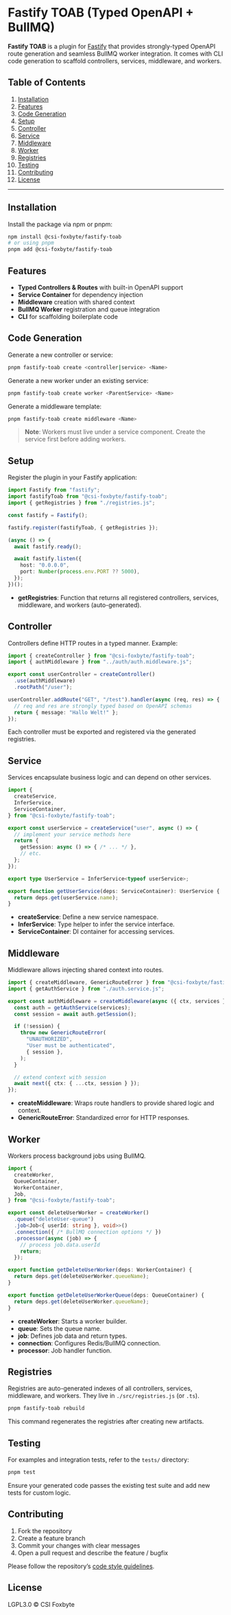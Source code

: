 # Fastify TOAB (Typed OpenAPI + BullMQ)

**Fastify TOAB** is a plugin for [Fastify](https://www.fastify.io/) that provides strongly-typed OpenAPI route generation and seamless BullMQ worker integration. It comes with CLI code generation to scaffold controllers, services, middleware, and workers.

## Table of Contents

1. [Installation](#installation)
2. [Features](#features)
3. [Code Generation](#code-generation)
4. [Setup](#setup)
5. [Controller](#controller)
6. [Service](#service)
7. [Middleware](#middleware)
8. [Worker](#worker)
9. [Registries](#registries)
10. [Testing](#testing)
11. [Contributing](#contributing)
12. [License](#license)

---

## Installation

Install the package via npm or pnpm:

```bash
npm install @csi-foxbyte/fastify-toab
# or using pnpm
pnpm add @csi-foxbyte/fastify-toab
```

## Features

* **Typed Controllers & Routes** with built-in OpenAPI support
* **Service Container** for dependency injection
* **Middleware** creation with shared context
* **BullMQ Worker** registration and queue integration
* **CLI** for scaffolding boilerplate code

## Code Generation

Generate a new controller or service:

```bash
pnpm fastify-toab create <controller|service> <Name>
```

Generate a new worker under an existing service:

```bash
pnpm fastify-toab create worker <ParentService> <Name>
```

Generate a middleware template:

```bash
pnpm fastify-toab create middleware <Name>
```

> **Note**: Workers must live under a service component. Create the service first before adding workers.

## Setup

Register the plugin in your Fastify application:

```ts
import Fastify from "fastify";
import fastifyToab from "@csi-foxbyte/fastify-toab";
import { getRegistries } from "./registries.js";

const fastify = Fastify();

fastify.register(fastifyToab, { getRegistries });

(async () => {
  await fastify.ready();

  await fastify.listen({
    host: "0.0.0.0",
    port: Number(process.env.PORT ?? 5000),
  });
})();
```

* **getRegistries**: Function that returns all registered controllers, services, middleware, and workers (auto-generated).

## Controller

Controllers define HTTP routes in a typed manner. Example:

```ts
import { createController } from "@csi-foxbyte/fastify-toab";
import { authMiddleware } from "../auth/auth.middleware.js";

export const userController = createController()
  .use(authMiddleware)
  .rootPath("/user");

userController.addRoute("GET", "/test").handler(async (req, res) => {
  // req and res are strongly typed based on OpenAPI schemas
  return { message: "Hallo Welt!" };
});
```

Each controller must be exported and registered via the generated registries.

## Service

Services encapsulate business logic and can depend on other services.

```ts
import {
  createService,
  InferService,
  ServiceContainer,
} from "@csi-foxbyte/fastify-toab";

export const userService = createService("user", async () => {
  // implement your service methods here
  return {
    getSession: async () => { /* ... */ },
    // etc.
  };
});

export type UserService = InferService<typeof userService>;

export function getUserService(deps: ServiceContainer): UserService {
  return deps.get(userService.name);
}
```

* **createService**: Define a new service namespace.
* **InferService**: Type helper to infer the service interface.
* **ServiceContainer**: DI container for accessing services.

## Middleware

Middleware allows injecting shared context into routes.

```ts
import { createMiddleware, GenericRouteError } from "@csi-foxbyte/fastify-toab";
import { getAuthService } from "./auth.service.js";

export const authMiddleware = createMiddleware(async ({ ctx, services }, next) => {
  const auth = getAuthService(services);
  const session = await auth.getSession();

  if (!session) {
    throw new GenericRouteError(
      "UNAUTHORIZED",
      "User must be authenticated",
      { session },
    );
  }

  // extend context with session
  await next({ ctx: { ...ctx, session } });
});
```

* **createMiddleware**: Wraps route handlers to provide shared logic and context.
* **GenericRouteError**: Standardized error for HTTP responses.

## Worker

Workers process background jobs using BullMQ.

```ts
import {
  createWorker,
  QueueContainer,
  WorkerContainer,
  Job,
} from "@csi-foxbyte/fastify-toab";

export const deleteUserWorker = createWorker()
  .queue("deleteUser-queue")
  .job<Job<{ userId: string }, void>>()
  .connection({ /* BullMQ connection options */ })
  .processor(async (job) => {
    // process job.data.userId
    return;
  });

export function getDeleteUserWorker(deps: WorkerContainer) {
  return deps.get(deleteUserWorker.queueName);
}

export function getDeleteUserWorkerQueue(deps: QueueContainer) {
  return deps.get(deleteUserWorker.queueName);
}
```

* **createWorker**: Starts a worker builder.
* **queue**: Sets the queue name.
* **job**: Defines job data and return types.
* **connection**: Configures Redis/BullMQ connection.
* **processor**: Job handler function.

## Registries

Registries are auto-generated indexes of all controllers, services, middleware, and workers. They live in `./src/registries.js` (or `.ts`).

```bash
pnpm fastify-toab rebuild
```

This command regenerates the registries after creating new artifacts.

## Testing

For examples and integration tests, refer to the `tests/` directory:

```bash
pnpm test
```

Ensure your generated code passes the existing test suite and add new tests for custom logic.

## Contributing

1. Fork the repository
2. Create a feature branch
3. Commit your changes with clear messages
4. Open a pull request and describe the feature / bugfix

Please follow the repository’s [code style guidelines](./CONTRIBUTING.md).

## License

LGPL3.0 © CSI Foxbyte
